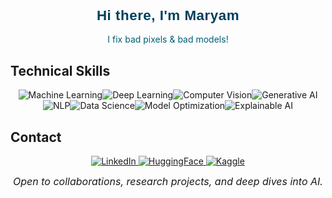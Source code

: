 <h1 align="center" style="color:#003f5c; font-size: 1.4rem; font-weight: 600; letter-spacing: 0.5px; margin-bottom: 1rem; font-family: Arial, sans-serif;">
  Hi there, I'm Maryam
</h1>


<p align="center" style="color:#005f73;">
I fix bad pixels & bad models!</p>


## Technical Skills

<p align="center">
  <img src="https://img.shields.io/badge/Machine%20Learning-002f4b?style=for-the-badge&logo=python&logoColor=white" alt="Machine Learning" />&#8203;
  <img src="https://img.shields.io/badge/Deep%20Learning-006d77?style=for-the-badge&logo=tensorflow&logoColor=white" alt="Deep Learning" />&#8203;
  <img src="https://img.shields.io/badge/Computer%20Vision-014f86?style=for-the-badge&logo=opencv&logoColor=white" alt="Computer Vision" />&#8203;
  <img src="https://img.shields.io/badge/Generative%20AI-0077b6?style=for-the-badge&logo=openai&logoColor=white" alt="Generative AI" />&#8203;
  <img src="https://img.shields.io/badge/NLP-0096c7?style=for-the-badge&logo=googlecloud&logoColor=white" alt="NLP" />&#8203;
  <img src="https://img.shields.io/badge/Data%20Science-00b4d8?style=for-the-badge&logo=pandas&logoColor=white" alt="Data Science" />&#8203;
  <img src="https://img.shields.io/badge/Model%20Optimization-48cae4?style=for-the-badge&logo=scikitlearn&logoColor=white" alt="Model Optimization" />&#8203;
  <img src="https://img.shields.io/badge/Explainable%20AI-90e0ef?style=for-the-badge" alt="Explainable AI" />
</p>



## Contact

<p align="center">
  <a href="https://www.linkedin.com/in/maryousefi" target="_blank">
    <img src="https://img.shields.io/badge/LinkedIn-0A66C2?style=for-the-badge&logo=linkedin&logoColor=white" alt="LinkedIn" />
  </a>
  <a href="https://huggingface.co/Maryousefi" target="_blank">
    <img src="https://img.shields.io/badge/HuggingFace-FFD21F?style=for-the-badge&logo=huggingface&logoColor=black" alt="HuggingFace" />
  </a>
  <a href="https://www.kaggle.com/maryousefi/" target="_blank">
    <img src="https://img.shields.io/badge/Kaggle-20BEFF?style=for-the-badge&logo=kaggle&logoColor=white" alt="Kaggle" />
  </a>
</p>

<p align="center" style="font-style: italic; color: #1a1a1a; font-size: 1rem; max-width: 500px; margin: 0 auto;">
  Open to collaborations, research projects, and deep dives into AI.
</p>
